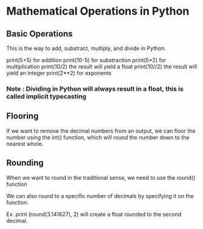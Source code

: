 # Mathematical Operations in Python

## Basic Operations
This is the way to add, substract, multiply, and divide in Python.

print(5+5) for addition
print(10-5) for substraction
print(5*2) for multiplication
print(10/2) the result will yield a float
print(10//2) the result will yield an integer
print(2**2) for exponents

### Note : Dividing in Python will always result in a float, this is called implicit typecasting

## Flooring
If we want to remove the decimal numbers from an output, we can floor the number using the int() function, which will round the number down to the nearest whole. 

## Rounding
When we want to round in the traditional sense, we need to use the round() function

We can also round to a specific number of decimals by specifying it on the function.

Ex. print (round(3.141627), 2) will create a float rounded to the second decimal.
